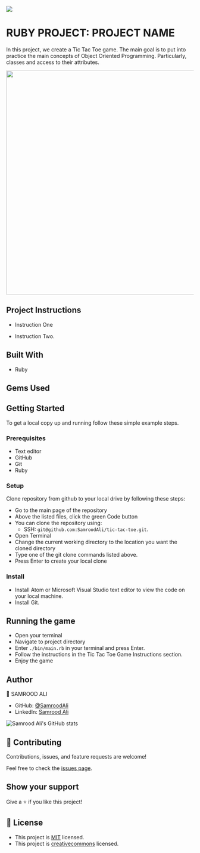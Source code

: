 ![](https://img.shields.io/badge/Microverse-blueviolet)

# RUBY PROJECT: PROJECT NAME

In this project, we create a Tic Tac Toe game. The main goal is to put into practice the main concepts of Object Oriented Programming. Particularly, classes and access to their attributes.

<p align="center">
  <img width="600" src="tictactoe.svg">
</p>


## Project Instructions

* Instruction One

* Instruction Two.


## Built With
- Ruby

## Gems Used

## Getting Started
To get a local copy up and running follow these simple example steps.

### Prerequisites
- Text editor
- GitHub
- Git
- Ruby

### Setup
Clone repository from github to your local drive by following these steps:
- Go to the main page of the repository
- Above the listed files, click the green Code button
- You can clone the repository using:
  - SSH: `git@github.com:SamroodAli/tic-tac-toe.git`.
- Open Terminal
- Change the current working directory to the location you want the cloned directory
- Type one of the git clone commands listed above.
- Press Enter to create your local clone

### Install
- Install Atom or Microsoft Visual Studio text editor to view the code on your local machine.
- Install Git.

## Running the game
- Open your terminal
- Navigate to project directory
- Enter `./bin/main.rb` in your terminal and press Enter.
- Follow the instructions in the Tic Tac Toe Game Instructions section.
- Enjoy the game

## Author

👤 SAMROOD ALI

- GitHub: [@SamroodAli](https://github.com/SamroodAli)
- LinkedIn: [Samrood Ali](https://www.linkedin.com/in/samrood-ali/)

![Samrood Ali's GitHub stats](https://github-readme-stats.vercel.app/api?username=SamroodAli&count_private=true&theme=dark&show_icons=true)


## 🤝 Contributing

Contributions, issues, and feature requests are welcome!

Feel free to check the [issues page](https://github.com/amiraabouhadid/project3_tictactoe/issues).

## Show your support

Give a ⭐️ if you like this project!


## 📝 License

- This project is [MIT](https://opensource.org/licenses/MIT) licensed.
- This project is [creativecommons](https://creativecommons.org/licenses/by-nc/4.0/) licensed.
